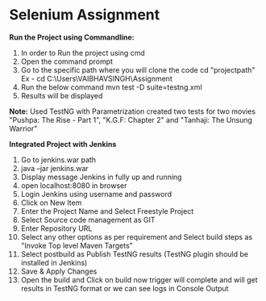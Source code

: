 # Selenium Assignment

**Run the Project using Commandline:**

1. In order to Run the project using cmd 
2. Open the command prompt
3. Go to the specific path where you will clone the code
cd "projectpath"
Ex - cd C:\Users\VAIBHAVSINGH\Assignment
4. Run the below command
mvn test -D suite=testng.xml
5. Results will be displayed

**Note:**
Used TestNG with Parametrization created two tests for two movies "Pushpa: The Rise - Part 1", "K.G.F: Chapter 2" and "Tanhaji: The Unsung Warrior"

**Integrated Project with Jenkins**

1) Go to jenkins.war path
2) java –jar jenkins.war
3) Display message Jenkins in fully up and running
4) open localhost:8080 in browser
5) Login Jenkins using username and password
6) Click on New Item
7) Enter the Project Name and Select Freestyle Project
8) Select Source code management as GIT
9) Enter Repository URL 
10) Select any other options as per requirement and Select build steps as "Invoke Top level Maven Targets"
11) Select postbuild as Publish TestNG results (TestNG plugin should be installed in Jenkins)
12) Save & Apply Changes
13) Open the build and Click on build now trigger will complete and will get results in TestNG format or we can see logs in Console Output

